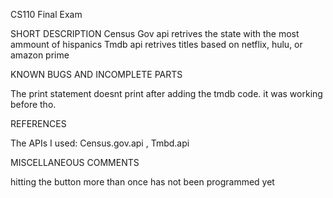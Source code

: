 CS110 Final Exam

SHORT DESCRIPTION
Census Gov api retrives the state with the most ammount of hispanics 
Tmdb api retrives titles based on netflix, hulu, or amazon prime 


KNOWN BUGS AND INCOMPLETE PARTS

The print statement doesnt print after adding the tmdb code. it was working before tho. 

REFERENCES

The APIs I used: Census.gov.api , Tmbd.api 

MISCELLANEOUS COMMENTS

hitting the button more than once has not been programmed yet 